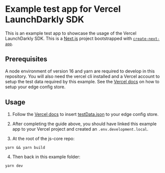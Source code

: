 # Example test app for Vercel LaunchDarkly SDK

This is an example test app to showcase the usage of the Vercel LaunchDarkly
SDK. This is a [Next.js](https://nextjs.org/) project bootstrapped with [`create-next-app`](https://github.com/vercel/next.js/tree/canary/packages/create-next-app).

## Prerequisites

A node environment of version 16 and yarn are required to develop in this repository.
You will also need the vercel cli installed and a Vercel account to setup
the test data required by this example. See the [Vercel docs](https://vercel.com/docs/storage/edge-config/get-started) on how to setup your edge config store.

## Usage

1. Follow the [Vercel docs](https://vercel.com/docs/storage/edge-config/get-started) to insert [testData.json](https://github.com/launchdarkly/js-core/blob/main/packages/sdk/vercel/testData.json) to your edge config store.

2. After completing the guide above, you should have linked this example app to your Vercel project and created an `.env.development.local`.

3. At the root of the js-core repo:

```shell
yarn && yarn build
```

4. Then back in this example folder:

```shell
yarn dev
```
